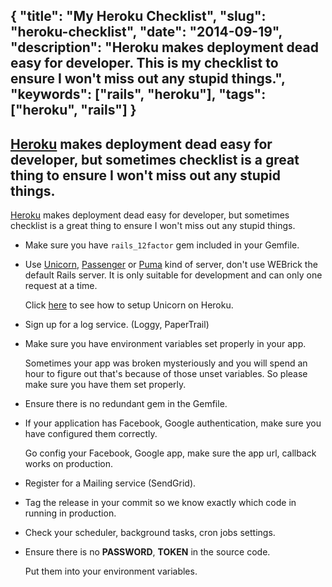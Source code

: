 {
  "title": "My Heroku Checklist",
  "slug": "heroku-checklist",
  "date": "2014-09-19",
  "description": "Heroku makes deployment dead easy for developer. This is my checklist to ensure I won't miss out any stupid things.",
  "keywords": ["rails", "heroku"],
  "tags": ["heroku", "rails"]
}
---
[Heroku](http://heroku.com) makes deployment dead easy for developer, but sometimes checklist
is a great thing to ensure I won't miss out any stupid things.
---
[Heroku](http://heroku.com) makes deployment dead easy for developer, but sometimes checklist
is a great thing to ensure I won't miss out any stupid things.

* Make sure you have `rails_12factor` gem included in your Gemfile.

* Use [Unicorn](https://github.com/defunkt/unicorn), [Passenger](https://www.phusionpassenger.com/)
  or [Puma](http://puma.io/) kind of server, don't use WEBrick the default Rails server.
  It is only suitable for development and can only one request at a time.

  Click [here](https://devcenter.heroku.com/articles/rails-unicorn) to see how to setup Unicorn on Heroku.

* Sign up for a log service. (Loggy, PaperTrail)

* Make sure you have environment variables set properly in your app.

  Sometimes your app was broken mysteriously and you will spend an hour to figure out that's because of those unset variables.
  So please make sure you have them set properly.

* Ensure there is no redundant gem in the Gemfile.

* If your application has Facebook, Google authentication, make sure you have configured them correctly.

  Go config your Facebook, Google app, make sure the app url, callback works on production.

* Register for a Mailing service (SendGrid).

* Tag the release in your commit so we know exactly which code in running in production.

* Check your scheduler, background tasks, cron jobs settings.

* Ensure there is no **PASSWORD**, **TOKEN** in the source code.

  Put them into your environment variables.
